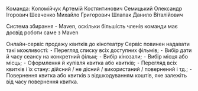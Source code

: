 Команда:
Коломійчук Артемій Костянтинович
Семицький Олександр Ігорович
Шевченко Михайло Григорович
Шлапак Данило Віталійович

Система збирання - Maven, оскільки більшість членів команди має досвід роботи саме з Maven

Онлайн-сервіс продажу квитків до кінотеатру
Сервіс повинен надавати такі можливості:
⁃ Перегляд списку всіх доступних фільмів;
⁃ Вибір дати й часу сеансу на конкретний фільм;
⁃ Вибір кінозали;
⁃ Вибір місця або місць;
⁃ Оформлення й купівля квитка або квитків;
⁃ Перегляд всіх квитків і їх стану: дійсний / не дісний / використаний / повернений і тд.;
⁃ Повернення квитка або квитків з відшкодуванням коштів, яке залежіть від часу повернення квитка.